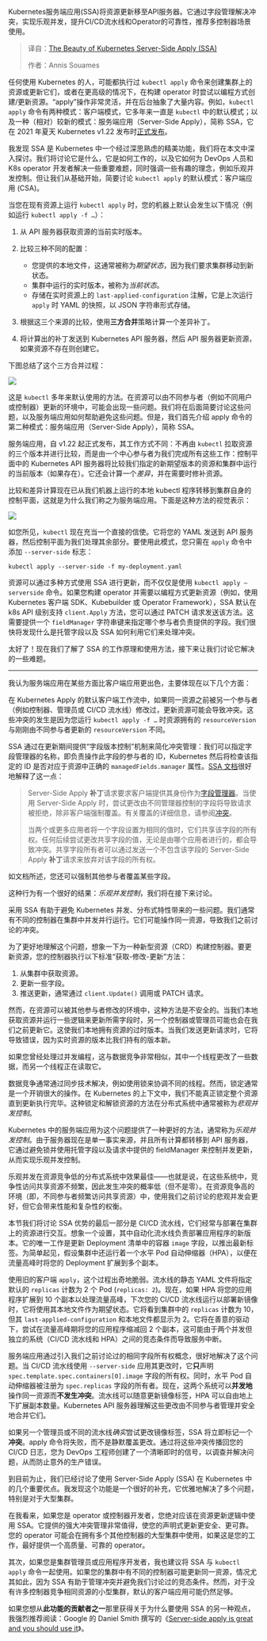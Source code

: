 
<!--
title: Kubernetes SSA：服务器端应用的优雅之道
cover: https://substackcdn.com/image/fetch/$s_!PY0G!,w_1200,h_600,c_fill,f_jpg,q_auto:good,fl_progressive:steep,g_auto/https%3A%2F%2Fsubstack-post-media.s3.amazonaws.com%2Fpublic%2Fimages%2F9afa0205-f325-403c-afeb-c72ef5c3bf79_1427x542.png
summary: Kubernetes服务端应用(SSA)将资源更新移至API服务器。它通过字段管理解决冲突，实现乐观并发，提升CI/CD流水线和Operator的可靠性，推荐多控制器场景使用。
-->

Kubernetes服务端应用(SSA)将资源更新移至API服务器。它通过字段管理解决冲突，实现乐观并发，提升CI/CD流水线和Operator的可靠性，推荐多控制器场景使用。

> 译自：[The Beauty of Kubernetes Server-Side Apply (SSA)](https://clustersandcoffee.substack.com/p/the-beauty-of-kubernetes-server-side)
> 
> 作者：Annis Souames

任何使用 Kubernetes 的人，可能都执行过 `kubectl apply` 命令来创建集群上的资源或更新它们，或者在更高级的情况下，在构建 operator 时尝试以编程方式创建/更新资源。“apply”操作非常灵活，并在后台抽象了大量内容。例如，`kubectl apply` 命令有两种模式：客户端模式，它多年来一直是 `kubectl` 中的默认模式；以及一种（相对）较新的模式：服务端应用（Server-Side Apply），简称 SSA，它在 2021 年夏天 Kubernetes v1.22 发布时[正式发布](https://kubernetes.io/blog/2021/08/04/kubernetes-1-22-release-announcement/)。

我发现 SSA 是 Kubernetes 中一个经过深思熟虑的精美功能，我们将在本文中深入探讨。我们将讨论它是什么，它是如何工作的，以及它如何为 DevOps 人员和 K8s operator 开发者解决一些重要难题，同时强调一些有趣的理念，例如乐观并发控制。但让我们从基础开始，简要讨论 `kubectl apply` 的默认模式：客户端应用 (CSA)。

当您在现有资源上运行 `kubectl apply` 时，您的机器上默认会发生以下情况（例如运行 `kubectl apply -f …`）：

1. 从 API 服务器获取资源的当前实时版本。
2. 比较三种不同的配置：

   * 您提供的本地文件，这通常被称为*期望状态*，因为我们要求集群移动到新状态。
   * 集群中运行的实时版本，被称为*当前状态*。
   * 存储在实时资源上的 `last-applied-configuration` 注解，它是上次运行 `apply` 时 YAML 的快照，以 JSON 字符串形式存储。
3. 根据这三个来源的比较，使用**三方合并**策略计算一个差异补丁。
4. 将计算出的补丁发送到 Kubernetes API 服务器，然后 API 服务器更新资源，如果资源不存在则创建它。

下图总结了这个三方合并过程：

[![](https://substackcdn.com/image/fetch/$s_!PY0G!,w_1456,c_limit,f_auto,q_auto:good,fl_progressive:steep/https%3A%2F%2Fsubstack-post-media.s3.amazonaws.com%2Fpublic%2Fimages%2F9afa0205-f325-403c-afeb-c72ef5c3bf79_1427x542.png)](https://substackcdn.com/image/fetch/$s_!PY0G!,f_auto,q_auto:good,fl_progressive:steep/https%3A%2F%2Fsubstack-post-media.s3.amazonaws.com%2Fpublic%2Fimages%2F9afa0205-f325-403c-afeb-c72ef5c3bf79_1427x542.png)

这是 `kubectl` 多年来默认使用的方法。在资源可以由不同参与者（例如不同用户或控制器）更新的环境中，可能会出现一些问题。我们将在后面简要讨论这些问题，以及服务端应用如何帮助避免这些问题。但是，我们首先介绍 apply 命令的第二种模式：服务端应用（Server-Side Apply），简称 SSA。

服务端应用，自 v1.22 起正式发布，其工作方式不同：不再由 `kubectl` 拉取资源的三个版本并进行比较，而是由一个中心参与者为我们完成所有这些工作：控制平面中的 Kubernetes API 服务器将比较我们指定的新期望版本的资源和集群中运行的当前版本（如果存在）。它还会计算一个*差异*，并在需要时修补资源。

比较和差异计算现在已从我们机器上运行的本地 kubectl 程序转移到集群自身的控制平面，这就是为什么我们称之为服务端应用。下面是这种方法的视觉表示：

[![](https://substackcdn.com/image/fetch/$s_!7yrz!,w_1456,c_limit,f_auto,q_auto:good,fl_progressive:steep/https%3A%2F%2Fsubstack-post-media.s3.amazonaws.com%2Fpublic%2Fimages%2Ffd813a52-32dd-4cf2-a252-6a709af8c39d_1003x480.png)](https://substackcdn.com/image/fetch/$s_!7yrz!,f_auto,q_auto:good,fl_progressive:steep/https%3A%2F%2Fsubstack-post-media.s3.amazonaws.com%2Fpublic%2Fimages%2Ffd813a52-32dd-4cf2-a252-6a709af8c39d_1003x480.png)

如您所见，`kubectl` 现在充当一个直接的信使。它将您的 YAML 发送到 API 服务器，然后控制平面为我们处理其余部分。要使用此模式，您只需在 `apply` 命令中添加 `--server-side` 标志：

`kubectl apply --server-side -f my-deployment.yaml`

资源可以通过多种方式使用 SSA 进行更新，而不仅仅是使用 `kubectl apply —serverside` 命令。如果您构建 operator 并需要以编程方式更新资源（例如，使用 Kubernetes 客户端 SDK、Kubebuilder 或 Operator Framework），SSA 默认在 k8s API 级别支持 `client.Apply` 方法，您可以通过 PATCH 请求发送该方法。这需要提供一个 `fieldManager` 字符串键来指定哪个参与者负责提供的字段。我们很快将发现什么是托管字段以及 SSA 如何利用它们来处理冲突。

太好了！现在我们了解了 SSA 的工作原理和使用方法，接下来让我们讨论它解决的一些难题。

---

我认为服务端应用在某些方面比客户端应用更出色，主要体现在以下几个方面：

在 Kubernetes Apply 的默认客户端工作流中，如果同一资源之前被另一个参与者（例如控制器、管理员或 CI/CD 流水线）修改过，更新资源可能会导致冲突。这些冲突的发生是因为您运行 `kubectl apply -f …` 时资源拥有的 `resourceVersion` 与刚刚由不同参与者更新的 `resourceVersion` 不同。

SSA 通过在更新期间提供“字段版本控制”机制来简化冲突管理：我们可以指定字段管理器的名称，即负责操作此字段的参与者的 ID，Kubernetes 然后将检查该指定的 ID 是否对应于资源中正确的 `managedFields.manager` 属性。[SSA 文档](https://kubernetes.io/docs/reference/using-api/server-side-apply/#field-management)很好地解释了这一点：

> Server-Side Apply **补丁**请求要求客户端提供其身份作为[字段管理器](https://kubernetes.io/docs/reference/using-api/server-side-apply/#managers)。当使用 Server-Side Apply 时，尝试更改由不同管理器控制的字段将导致请求被拒绝，除非客户端强制覆盖。有关覆盖的详细信息，请参阅[冲突](https://kubernetes.io/docs/reference/using-api/server-side-apply/#conflicts)。
>
> 当两个或更多应用者将一个字段设置为相同的值时，它们共享该字段的所有权。任何后续尝试更改共享字段的值，无论是由哪个应用者进行的，都会导致冲突。共享字段所有者可以通过发送一个不包含该字段的 Server-Side Apply **补丁**请求来放弃对该字段的所有权。

如文档所述，您还可以强制其他参与者覆盖某些字段。

这种行为有一个很好的结果：*乐观并发控制*，我们将在接下来讨论。

采用 SSA 有助于避免 Kubernetes 并发、分布式特性带来的一些问题。我们通常有不同的控制器在集群中并发并行运行。它们可能操作同一资源，导致我们之前讨论的冲突。

为了更好地理解这个问题，想象一下为一种新型资源（CRD）构建控制器。要更新资源，您的控制器执行以下标准“获取-修改-更新”方法：

1. 从集群中获取资源。
2. 更新一些字段。
3. 推送更新，通常通过 `client.Update()` 调用或 PATCH 请求。

然而，在资源可以被其他参与者修改的环境中，这种方法是不安全的。当我们本地获取资源并运行一些逻辑来更新所需字段时，另一个控制器或管理员可能也会在我们之前更新它。这使我们本地拥有资源的过时版本。当我们发送更新请求时，它将导致错误，因为实时资源的版本比我们持有的版本新。

如果您曾经处理过并发编程，这与数据竞争非常相似，其中一个线程更改了一些数据，而另一个线程正在读取它。

数据竞争通常通过同步技术解决，例如使用锁来协调不同的线程。然而，锁定通常是一个开销很大的操作。在 Kubernetes 的上下文中，我们不能真正锁定整个资源直到更新执行完毕。这种锁定和解锁资源的方法在分布式系统中通常被称为*悲观并发控制*。

Kubernetes 中的服务端应用为这个问题提供了一种更好的方法，通常称为*乐观并发控制*。由于服务器现在是单一事实来源，并且所有计算都转移到 API 服务器，它通过避免锁并使用托管字段以及请求中提供的 fieldManager 来控制并发更新，从而实现乐观并发控制。

乐观并发在资源竞争低的分布式系统中效果最佳——也就是说，在这些系统中，竞争性访问共享资源不频繁，因此发生冲突的概率低（但不是零）。在资源竞争高的环境（即，不同参与者频繁访问共享资源）中，使用我们之前讨论的悲观并发会更好，但它会带来性能和复杂性的权衡。

本节我们将讨论 SSA 优势的最后一部分是 CI/CD 流水线，它们经常与部署在集群上的资源进行交互。想象一个设置，其中自动化流水线负责部署应用程序的新版本。它的唯一工作是更新 Deployment 清单中的容器 `image` 字段，以推出最新标签。为简单起见，假设集群中还运行着一个水平 Pod 自动伸缩器（HPA），以便在流量高峰时将您的 Deployment 扩展到多个副本。

使用旧的客户端 `apply`，这个过程出奇地脆弱。流水线的静态 YAML 文件将指定默认的 `replicas` 计数为 2 个 Pod (`replicas: 2`)。现在，如果 HPA 将您的应用程序扩展到 10 个副本以处理流量高峰，下次您的 CI/CD 流水线运行以部署新镜像时，它将使用其本地文件作为期望状态。它将看到集群中的 `replicas` 计数为 10，但其 `last-applied-configuration` 和本地文件都显示为 2。它将在善意的驱动下，尝试在流量高峰期将您的应用程序缩减回 2 个副本，这可能由于两个并发但独立的系统（CI/CD 流水线和 HPA）之间的竞态条件而导致服务中断。

服务端应用通过引入我们之前讨论过的相同字段所有权概念，很好地解决了这个问题。当 CI/CD 流水线使用 `--server-side` 应用其更改时，它**只**声明 `spec.template.spec.containers[0].image` 字段的所有权。同时，水平 Pod 自动伸缩器被注册为 `spec.replicas` 字段的所有者。现在，这两个系统可以**并发地**操作同一资源而**不发生冲突**。流水线可以随意更新镜像标签，HPA 可以自由地上下扩展副本数量。Kubernetes API 服务器理解这些更改由不同参与者管理并安全地合并它们。

如果另一个管理员或不同的流水线*确实*尝试更改镜像标签，SSA 将立即标记一个**冲突**。apply 命令将失败，而不是静默覆盖更改。通过将这些冲突传播回您的 CI/CD 日志，您为 DevOps 工程师创建了一个清晰即时的信号，以调查并解决问题，从而防止意外的生产错误。

到目前为止，我们已经讨论了使用 Server-Side Apply (SSA) 在 Kubernetes 中的几个重要优点。我发现这个功能是一个很好的补充，它优雅地解决了多个问题，特别是对于大型集群。

在我看来，如果您是 operator 或控制器开发者，您绝对应该在资源更新逻辑中使用 SSA。它提供的强大冲突管理非常值得，使您的声明式更新更安全、更可靠。您的 operator 可能会在拥有多个其他控制器的大型集群中使用，如果这是您的工作，最好提供一个高质量、可靠的 operator。

其次，如果您是集群管理员或应用程序开发者，我也建议将 SSA 与 `kubectl apply` 命令一起使用。如果您的集群中有不同的控制器可能更新同一资源，情况尤其如此，因为 SSA 有助于管理冲突并避免我们讨论过的竞态条件。然而，对于没有许多控制器竞争相同资源的小型集群，默认的客户端应用可能仍然足够。

如果您想从**此功能的贡献者之一**那里获得关于为什么要使用 SSA 的另一种观点，我强烈推荐阅读：Google 的 Daniel Smith 撰写的《[Server-side apply is great and you should use it](https://kubernetes.io/blog/2022/10/20/advanced-server-side-apply/)》。